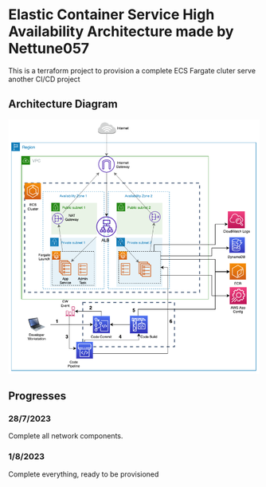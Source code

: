 # Elastic Container Service High Availability Architecture made by Nettune057

This is a terraform project to provision a complete ECS Fargate cluter serve another CI/CD project

## Architecture Diagram

![alt text](./demo.png)

## Progresses

### 28/7/2023

Complete all network components.

### 1/8/2023

Complete everything, ready to be provisioned
